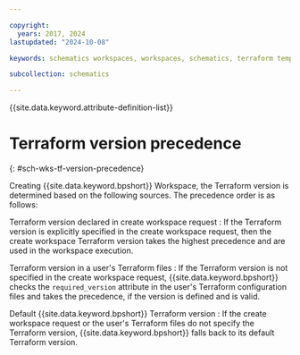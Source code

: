 ```yaml
---

copyright:
  years: 2017, 2024
lastupdated: "2024-10-08"

keywords: schematics workspaces, workspaces, schematics, terraform templates, precedence, terraform version

subcollection: schematics

---
```


{{site.data.keyword.attribute-definition-list}}

# Terraform version precedence 
{: #sch-wks-tf-version-precedence}

Creating {{site.data.keyword.bpshort}} Workspace, the Terraform version is determined based on the following sources. The precedence order is as follows:

Terraform version declared in create workspace request
:   If the Terraform version is explicitly specified in the create workspace request, then the create workspace Terraform version takes the highest precedence and are used in the workspace execution.

Terraform version in a user's Terraform files
:   If the Terraform version is not specified in the create workspace request, {{site.data.keyword.bpshort}} checks the `required_version` attribute in the user's Terraform configuration files and takes the precedence, if the version is defined and is valid.

Default {{site.data.keyword.bpshort}} Terraform version
:   If the create workspace request or the user's Terraform files do not specify the Terraform version, {{site.data.keyword.bpshort}} falls back to its default Terraform version.
